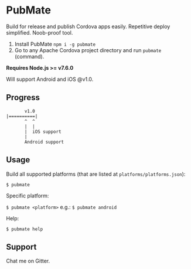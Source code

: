 # PubMate
Build for release and publish Cordova apps easily. Repetitive deploy simplified. Noob-proof tool.

1. Install PubMate `npm i -g pubmate`
2. Go to any Apache Cordova project directory and run `pubmate` (command).

**Requires Node.js >= v7.6.0**

Will support Android and iOS @v1.0.

## Progress

```
       v1.0
|==========| 
       ^  ^
       |  | 
       |  iOS support
       |
       Android support
```

## Usage

Build all supported platforms (that are listed at `platforms/platforms.json`):

`$ pubmate`

Specific platform:

`$ pubmate <platform>` e.g.: `$ pubmate android`

Help:

`$ pubmate help`

## Support

Chat me on Gitter.
